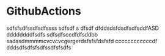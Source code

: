 # GithubActions
 
 sdfsfsdfssdfsdfssss
sdfsdf s dfsdf dfddsdsfdsdfsdfsddfASD
ddddddddfsdfs
sdfsdfsccdfdfsddbb
sadasdmmmmcvcvcvcgergerdsfsfsfdsfsfd
ccccccccccccdf
dddsdfsdfsfsdfssdfsfsdfs
